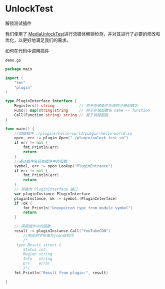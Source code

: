 # UnlockTest
解锁测试插件

我们使用了 [MediaUnlockTest](https://github.com/HsukqiLee/MediaUnlockTest)进行流媒体解锁检测，并对其进行了必要的修改和优化，以更好地满足我们的需求。

如何在代码中调用插件

`demo.go`

``````Go
package main

import (
	"fmt"
	"plugin"
)

type PluginInterface interface {
	Registers() string           // 用于存储插件系统的注册函数名
	Func() map[string]string     // 用于存储函数名 name -> function
	Call(Function string) string // 用于调用函数
}

func main() {
	//加载插件 ./plugins/hello-world/pubgin-hello-world.so
	open, err := plugin.Open("./plugin/unlock_test.so")
	if err != nil {
		fmt.Println(err)
		return
	}
	//通过插件名获取插件中的函数
	symbol, err := open.Lookup("PluginEntrance")
	if err != nil {
		fmt.Println(err)
		return
	}
	// 转换为 PluginInterface 接口
	var pluginInstance PluginInterface
	pluginInstance, ok := symbol.(PluginInterface)
	if !ok {
		fmt.Println("Unexpected type from module symbol")
		return
	}

	// 调用插件中的函数
	result := pluginInstance.Call("YouTubeCDN")
    	//响应的字符串为json结构为
    	/*
   	 type Result struct {
		Status int
		Region string
		Info   string
		Err    error
		}*/
	fmt.Println("Result from plugin:", result)

}

``````

